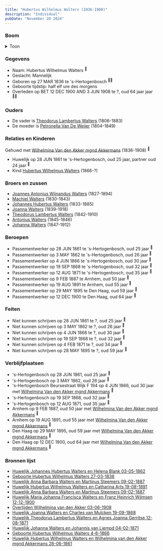 ```yaml
---
title: "Hubertus Wilhelmus Walters (1836-1900)"
description: "Individual"
pubDate: "November 20 2024"
---
```


### Boom
<details><summary>Toon</summary>

![test](https://www.plantuml.com/plantuml/svg/dPJRRk8m48Rl_HIZzg9NI3a03GZHSWXYLxk0Tjds4Zc9D_76iP5jLA6ATz-XCGU9LK5xPuzdydyplvrdOwcscqeGKtAvfffMaD2qpBNQo6oaXD9WDPK6ZvYqfE0PWvJhLB1wpQgrtKB5geHfKuUCPPefkrqpSlRLL51Zu9q0m53fZEbbmTDICcDwlOfosUz3I7Q4FC3YGygGkk9kMJ2LARqny8tkLIokNgb04NC7rC0Np_EY2E0-3YUjoH0btdzp9h8TzBe9JRQhH5ahMBSF_YFyZ1VWHruRdiwoJBaHOaLbjagrCYPHIBLFxy1yjCJqA8G7qvYYjCgPJ9H92oHrU0jcDHO8GU65IXWpU6Ny3zCdjWwoJOPn68UVi0LD9-OrRs9hmMp-WkdDpYTilUuRop8kyts5xog2zWVQ1D623jmBdXTsY_pg3V5sn8spqN0PnFLm2hXA3E2HxxN8GMwwETZ3HS54TMaKPiFHxkk61O_mVV03cSFsPPTNPpICSPu1ZECHMkbvC9YD8OIllsRxROHJtXt97J2NjOaPap0eIwQXocLMBojy1CSs_F0MJpkrzfv-pZKoAtkT-enmZ1XJIlD_6nf4TMRKze-6ejA5eRURqmfkUKNDW-p_UFBqCNPt4zoL2jl4pVGKSCqq71SXpqnc-9lw2m00)
</details>

### Gegevens
- Naam: Hubertus Wilhelmus Walters <sup><a href="../s00139/" style="text-decoration:none" title="Geboorte Hubertus Wilhelmus Walters 27-03-1836">:link:</a></sup>
- Geslacht: Mannelijk
- Geboren op 27 MAR 1836 te 's-Hertogenbosch <sup><a href="../s00139/" style="text-decoration:none" title="Geboorte Hubertus Wilhelmus Walters 27-03-1836">:link:</a><a href="../s00150/" style="text-decoration:none" title="Huwelijk Hubertus Wilhelmus Walters en Wilhelmina van den Akker mgnd Akkermans 28-06-1861">:link:</a></sup>
- Geboorte tijdstip: half elf ure des morgens
- Overleden op BET 12 DEC 1900 AND 3 JUN 1908 te ?, oud 64 jaar jaar <sup><a href="../s00218/" style="text-decoration:none" title="Huwelijk Maria Johanna Francisca Walters en Franz Heinrich Wilmsen  12-12-1900">:link:</a><a href="../s00219/" style="text-decoration:none" title="Overlijden Wilhelmina van den Akker 03-06-1908">:link:</a></sup>

### Ouders
- De vader is [Theodorus Lambertus Walters](../i00088/) (1806-1883)
- De moeder is [Petronella Van De Weijer](../i00089/) (1804-1849)

### Relaties en Kinderen

Gehuwd met [Wilhelmina Van den Akker mgnd Akkermans](../i00113/) (1836-1908) <sup><a href="../s00150/" style="text-decoration:none" title="Huwelijk Hubertus Wilhelmus Walters en Wilhelmina van den Akker mgnd Akkermans 28-06-1861">:link:</a></sup>
- Huwelijk op 28 JUN 1861 te 's-Hertogenbosch, oud 25 jaar, partner oud 24 jaar <sup><a href="../s00150/" style="text-decoration:none" title="Huwelijk Hubertus Wilhelmus Walters en Wilhelmina van den Akker mgnd Akkermans 28-06-1861">:link:</a></sup>
- Kind [Hubertus Wilhelmus Walters](../i00152/) (1866-?)

### Broers en zussen
- [Joannes Antonius Wijnandus Walters](../i00103/) (1827-1894)
- [Machiel Walters](../i00104/) (1830-1843)
- [Johannes Hubertus Walters](../i00079/) (1833-1885)
- [Joanna Walters](../i00106/) (1839-1918)
- [Theodorus Lambertus Walters](../i00107/) (1842-1910)
- [Antonius Walters](../i00108/) (1845-1846)
- [Johanna Walters](../i00109/) (1847-1912)

### Beroepen
- Passementwerker op 28 JUN 1861 te 's-Hertogenbosch, oud 25 jaar <sup><a href="../s00150/" style="text-decoration:none" title="Huwelijk Hubertus Wilhelmus Walters en Wilhelmina van den Akker mgnd Akkermans 28-06-1861">:link:</a></sup>
- Passementwerker op 3 MAY 1862 te 's-Hertogenbosch, oud 26 jaar <sup><a href="../s00110/" style="text-decoration:none" title="Huwelijk Johannes Hubertus Walters en Helena Blank 03-05-1862">:link:</a></sup>
- Passementwerker op 4 JUN 1866 te 's-Hertogenbosch, oud 30 jaar <sup><a href="../s00233/" style="text-decoration:none" title="Geboorte Hubertus Wilhelmus Walters 4-6-1866">:link:</a></sup>
- Passementwerker op 19 SEP 1868 te 's-Hertogenbosch, oud 32 jaar <sup><a href="../s00151/" style="text-decoration:none" title="Huwelijk Joanna Walters en Charles van Mulcken 19-09-1868">:link:</a></sup>
- Passementwerker op 12 AUG 1871 te 's-Hertogenbosch, oud 35 jaar <sup><a href="../s00153/" style="text-decoration:none" title="Huwelijk Theodorus Lambertus Walters en Agnes Joanna Gerritse 12-08-1871">:link:</a></sup>
- Passementwerker op 9 FEB 1887 te Arnhem, oud 50 jaar <sup><a href="../s00215/" style="text-decoration:none" title="Huwelijk Anna Barbara Walters en Martinus Steemers 09-02-1887">:link:</a></sup>
- Passementwerker op 19 AUG 1891 te Arnhem, oud 55 jaar <sup><a href="../s00216/" style="text-decoration:none" title="Huwelijk Hubertus Wilhelmus Walters en Catharina Arts 19-08-1891">:link:</a></sup>
- Passementwerker op 29 MAY 1895 te Den Haag, oud 59 jaar <sup><a href="../s00217/" style="text-decoration:none" title="Huwelijk Johanna Wilhelmina Maria Walters en Gerardus Rietbergen 29-05-1895">:link:</a></sup>
- Passementwerker op 12 DEC 1900 te Den Haag, oud 64 jaar <sup><a href="../s00218/" style="text-decoration:none" title="Huwelijk Maria Johanna Francisca Walters en Franz Heinrich Wilmsen  12-12-1900">:link:</a></sup>

### Feiten
- Niet kunnen schrijven op 28 JUN 1861 te ?, oud 25 jaar <sup><a href="../s00150/" style="text-decoration:none" title="Huwelijk Hubertus Wilhelmus Walters en Wilhelmina van den Akker mgnd Akkermans 28-06-1861">:link:</a></sup>
- Niet kunnen schrijven op 3 MAY 1862 te ?, oud 26 jaar <sup><a href="../s00110/" style="text-decoration:none" title="Huwelijk Johannes Hubertus Walters en Helena Blank 03-05-1862">:link:</a></sup>
- Niet kunnen schrijven op 4 JUN 1866 te ?, oud 30 jaar <sup><a href="../s00233/" style="text-decoration:none" title="Geboorte Hubertus Wilhelmus Walters 4-6-1866">:link:</a></sup>
- Niet kunnen schrijven op 19 SEP 1868 te ?, oud 32 jaar <sup><a href="../s00151/" style="text-decoration:none" title="Huwelijk Joanna Walters en Charles van Mulcken 19-09-1868">:link:</a></sup>
- Niet kunnen schrijven op 4 FEB 1871 te ?, oud 34 jaar <sup><a href="../s00152/" style="text-decoration:none" title="Huwelijk Johanna Walters en Johannis van Liempd 04-02-1871">:link:</a></sup>
- Niet kunnen schrijven op 28 MAY 1895 te ?, oud 59 jaar <sup><a href="../s00217/" style="text-decoration:none" title="Huwelijk Johanna Wilhelmina Maria Walters en Gerardus Rietbergen 29-05-1895">:link:</a></sup>

### Verblijfplaatsen
- 's-Hertogenbosch  op 28 JUN 1861, oud 25 jaar  <sup><a href="../s00150/" style="text-decoration:none" title="Huwelijk Hubertus Wilhelmus Walters en Wilhelmina van den Akker mgnd Akkermans 28-06-1861">:link:</a></sup>
- 's-Hertogenbosch  op 3 MAY 1862, oud 26 jaar  <sup><a href="../s00110/" style="text-decoration:none" title="Huwelijk Johannes Hubertus Walters en Helena Blank 03-05-1862">:link:</a></sup>
- 's-Hertogenbosch Beursestraat Wijk F 194 op 4 JUN 1866, oud 30 jaar met [Wilhelmina Van den Akker mgnd Akkermans](../i00113/) <sup><a href="../s00233/" style="text-decoration:none" title="Geboorte Hubertus Wilhelmus Walters 4-6-1866">:link:</a></sup>
- 's-Hertogenbosch  op 19 SEP 1868, oud 32 jaar  <sup><a href="../s00151/" style="text-decoration:none" title="Huwelijk Joanna Walters en Charles van Mulcken 19-09-1868">:link:</a></sup>
- 's-Hertogenbosch  op 12 AUG 1871, oud 35 jaar  <sup><a href="../s00153/" style="text-decoration:none" title="Huwelijk Theodorus Lambertus Walters en Agnes Joanna Gerritse 12-08-1871">:link:</a></sup>
- Arnhem  op 9 FEB 1887, oud 50 jaar met [Wilhelmina Van den Akker mgnd Akkermans](../i00113/) <sup><a href="../s00215/" style="text-decoration:none" title="Huwelijk Anna Barbara Walters en Martinus Steemers 09-02-1887">:link:</a></sup>
- Arnhem  op 19 AUG 1891, oud 55 jaar met [Wilhelmina Van den Akker mgnd Akkermans](../i00113/) <sup><a href="../s00216/" style="text-decoration:none" title="Huwelijk Hubertus Wilhelmus Walters en Catharina Arts 19-08-1891">:link:</a></sup>
- Den Haag  op 29 MAY 1895, oud 59 jaar met [Wilhelmina Van den Akker mgnd Akkermans](../i00113/) <sup><a href="../s00217/" style="text-decoration:none" title="Huwelijk Johanna Wilhelmina Maria Walters en Gerardus Rietbergen 29-05-1895">:link:</a></sup>
- Den Haag  op 12 DEC 1900, oud 64 jaar met [Wilhelmina Van den Akker mgnd Akkermans](../i00113/) <sup><a href="../s00218/" style="text-decoration:none" title="Huwelijk Maria Johanna Francisca Walters en Franz Heinrich Wilmsen  12-12-1900">:link:</a></sup>

### Bronnen lijst
- [Huwelijk Johannes Hubertus Walters en Helena Blank 03-05-1862](../s00110/)
- [Geboorte Hubertus Wilhelmus Walters 27-03-1836](../s00139/)
- [Huwelijk Anna Barbara Walters en Martinus Steemers 09-02-1887](../s00215/)
- [Huwelijk Hubertus Wilhelmus Walters en Catharina Arts 19-08-1891](../s00216/)
- [Huwelijk Anna Barbara Walters en Martinus Steemers 09-02-1887](../s00215/)
- [Huwelijk Maria Johanna Francisca Walters en Franz Heinrich Wilmsen  12-12-1900](../s00218/)
- [Overlijden Wilhelmina van den Akker 03-06-1908](../s00219/)
- [Huwelijk Joanna Walters en Charles van Mulcken 19-09-1868](../s00151/)
- [Huwelijk Theodorus Lambertus Walters en Agnes Joanna Gerritse 12-08-1871](../s00153/)
- [Huwelijk Johanna Walters en Johannis van Liempd 04-02-1871](../s00152/)
- [Geboorte Hubertus Wilhelmus Walters 4-6-1866](../s00233/)
- [Huwelijk Hubertus Wilhelmus Walters en Wilhelmina van den Akker mgnd Akkermans 28-06-1861](../s00150/)